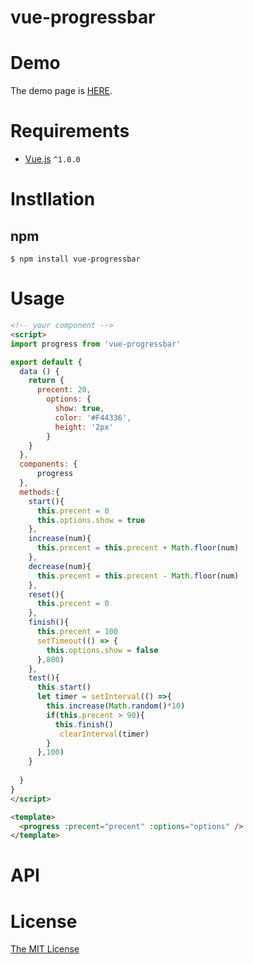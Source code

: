 # vue-progressbar

# Demo

The demo page is [HERE](http://hilongjw.github.io/vue-progressbar/index.html).

# Requirements

- [Vue.js](https://github.com/yyx990803/vue) `^1.0.0`

# Instllation

## npm

```shell
$ npm install vue-progressbar
```

# Usage

```html
<!-- your component -->
<script>
import progress from 'vue-progressbar'

export default {
  data () {
    return {
      precent: 20,
        options: {
          show: true,
          color: '#F44336',
          height: '2px'
        }
    }
  },
  components: {
      progress
  },
  methods:{
    start(){
      this.precent = 0
      this.options.show = true
    },
    increase(num){
      this.precent = this.precent + Math.floor(num)
    },
    decrease(num){
      this.precent = this.precent - Math.floor(num)
    },
    reset(){
      this.precent = 0
    },
    finish(){
      this.precent = 100
      setTimeout(() => {
        this.options.show = false
      },800)
    },
    test(){
      this.start()
      let timer = setInterval(() =>{
        this.increase(Math.random()*10)
        if(this.precent > 90){
          this.finish()
           clearInterval(timer)
        }
      },100)
    }
    
  }
}
</script>

<template>
  <progress :precent="precent" :options="options" />
</template>

```

# API


# License

[The MIT License](http://opensource.org/licenses/MIT)

